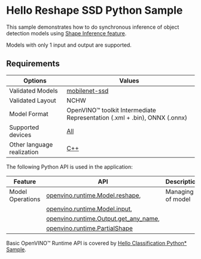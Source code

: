 # Hello Reshape SSD Python Sample

This sample demonstrates how to do synchronous inference of object detection models using [Shape Inference feature](https://docs.openvino.ai/2023.3/openvino_docs_OV_UG_ShapeInference.html).  

Models with only 1 input and output are supported.

## Requirements

| Options                     | Values                                                                                                   |
| ----------------------------| ---------------------------------------------------------------------------------------------------------|
| Validated Models            | [mobilenet-ssd](https://docs.openvino.ai/2023.3/omz_models_model_mobilenet_ssd.html)                     |
| Validated Layout            | NCHW                                                                                                     |
| Model Format                | OpenVINO™ toolkit Intermediate Representation (.xml + .bin), ONNX (.onnx)                                |
| Supported devices           | [All](https://docs.openvino.ai/2023.3/openvino_docs_OV_UG_supported_plugins_Supported_Devices.html)      |
| Other language realization  | [C++](https://docs.openvino.ai/2023.3/openvino_inference_engine_samples_hello_reshape_ssd_README.html)   |

The following Python API is used in the application:

| Feature          | API                                                                                                                                                                        | Description          |
| -----------------| ---------------------------------------------------------------------------------------------------------------------------------------------------------------------------|----------------------|
| Model Operations | [openvino.runtime.Model.reshape](https://docs.openvino.ai/2023.3/api/ie_python_api/_autosummary/openvino.runtime.Model.html#openvino.runtime.Model.reshape),               | Managing of model    |
|                  | [openvino.runtime.Model.input](https://docs.openvino.ai/2023.3/api/ie_python_api/_autosummary/openvino.runtime.Model.html#openvino.runtime.Model.input),                   |                      |
|                  | [openvino.runtime.Output.get_any_name](https://docs.openvino.ai/2023.3/api/ie_python_api/_autosummary/openvino.runtime.Output.html#openvino.runtime.Output.get_any_name),  |                      |
|                  | [openvino.runtime.PartialShape](https://docs.openvino.ai/2023.3/api/ie_python_api/_autosummary/openvino.runtime.PartialShape.html)                                         |                      |

Basic OpenVINO™ Runtime API is covered by [Hello Classification Python* Sample](https://docs.openvino.ai/2023.3/openvino_inference_engine_ie_bridges_python_sample_hello_classification_README.html).
